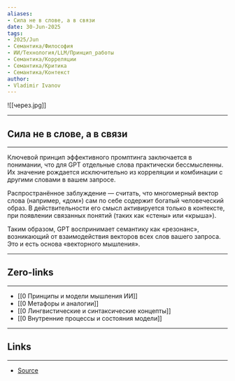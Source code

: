 ```yaml
---
aliases: 
- Сила не в слове, а в связи 
date: 30-Jun-2025
tags:
- 2025/Jun
- Семантика/Философия
- ИИ/Технология/LLM/Принцип_работы
- Семантика/Корреляции
- Семантика/Критика
- Семантика/Контекст
author:
- Vladimir Ivanov
---
```

![[через.jpg]]

-----
##  Сила не в слове, а в связи 
-----
Ключевой принцип эффективного промптинга заключается в понимании, что для GPT отдельные слова практически бессмысленны. Их значение рождается исключительно из корреляции и комбинации с другими словами в вашем запросе.

Распространённое заблуждение — считать, что многомерный вектор слова (например, «дом») сам по себе содержит богатый человеческий образ. В действительности его смысл активируется только в контексте, при появлении связанных понятий (таких как «стены» или «крыша»). 

Таким образом, GPT воспринимает семантику как «резонанс», возникающий от взаимодействия векторов всех слов вашего запроса. Это и есть основа «векторного мышления».

---
## Zero-links
---
- [[0 Принципы и модели мышления ИИ]]
- [[0 Метафоры и аналогии]]
- [[0 Лингвистические и синтаксические концепты]]
- [[0 Внутренние процессы и состояния модели]]


---
## Links
---
- [Source](https://t.me/turboproject/1723)
